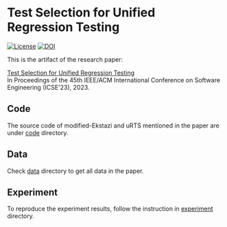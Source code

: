 # Test Selection for Unified Regression Testing
[![License](https://img.shields.io/badge/License-Apache_2.0-blue.svg)](https://opensource.org/licenses/Apache-2.0)
[![DOI](https://zenodo.org/badge/DOI/10.5281/zenodo.7566915.svg)](https://doi.org/10.5281/zenodo.7566915)

This is the artifact of the research paper:

[Test Selection for Unified Regression Testing](https://mir.cs.illinois.edu/~swang516/uRTS.pdf)\
In Proceedings of the 45th IEEE/ACM International Conference on Software Engineering (ICSE'23), 2023.

## Code
The source code of modified-Ekstazi and uRTS mentioned in the paper are under [code](https://github.com/xlab-uiuc/uRTS-ae/tree/main/code) directory.

## Data
Check [data](https://github.com/xlab-uiuc/uRTS-ae/tree/main/data) directory to get all data in the paper.

## Experiment
To reproduce the experiment results, follow the instruction in [experiment](https://github.com/xlab-uiuc/uRTS-ae/tree/main/experiment) directory. 